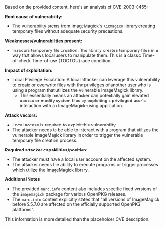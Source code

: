 Based on the provided content, here's an analysis of CVE-2003-0455:

**Root cause of vulnerability:**

- The vulnerability stems from ImageMagick's `libmagick` library creating temporary files without adequate security precautions.

**Weaknesses/vulnerabilities present:**

- Insecure temporary file creation: The library creates temporary files in a way that allows local users to manipulate them. This is a classic Time-of-check Time-of-use (TOCTOU) race condition.

**Impact of exploitation:**

- Local Privilege Escalation: A local attacker can leverage this vulnerability to create or overwrite files with the privileges of another user who is using a program that utilizes the vulnerable ImageMagick library.
  - This essentially means an attacker can potentially gain elevated access or modify system files by exploiting a privileged user's interaction with an ImageMagick-using application.

**Attack vectors:**

- Local access is required to exploit this vulnerability.
- The attacker needs to be able to interact with a program that utilizes the vulnerable ImageMagick library in order to trigger the vulnerable temporary file creation process.

**Required attacker capabilities/position:**

- The attacker must have a local user account on the affected system.
- The attacker needs the ability to execute programs or trigger processes which utilize the ImageMagick library.

**Additional Notes**
- The provided `marc.info` content also includes specific fixed versions of the `imagemagick` package for various OpenPKG releases.
- The `marc.info` content explicitly states that "all versions of ImageMagick before 5.5.7.0 are affected on the officially supported OpenPKG platforms".

This information is more detailed than the placeholder CVE description.